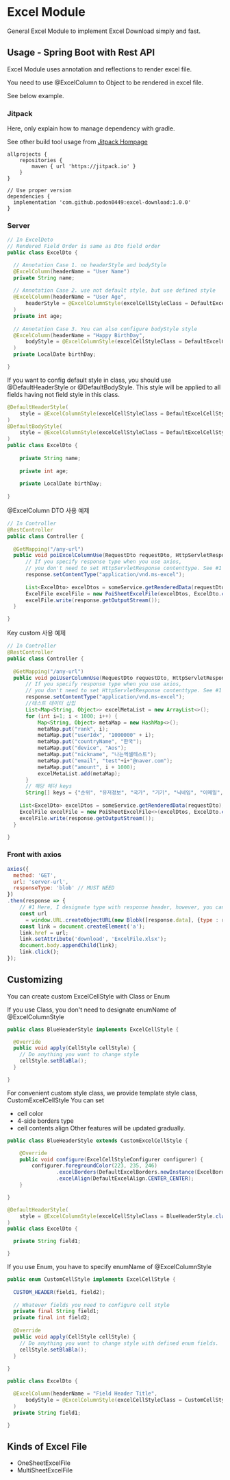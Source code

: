 # Excel Module

General Excel Module to implement Excel Download simply and fast.

## Usage - Spring Boot with Rest API 

Excel Module uses annotation and reflections to render excel file.

You need to use @ExcelColumn to Object to be rendered in excel file.

See below example.

### Jitpack

Here, only explain how to manage dependency with gradle.

See other build tool usage from [Jitpack Hompage](https://jitpack.io/) 

```
allprojects {
    repositories {
        maven { url 'https://jitpack.io' }
    }
}

// Use proper version
dependencies {
  implementation 'com.github.podon0449:excel-download:1.0.0'
}
```

### Server

```java
// In ExcelDeto
// Rendered Field Order is same as Dto field order
public class ExcelDto {

  // Annotation Case 1. no headerStyle and bodyStyle
  @ExcelColumn(headerName = "User Name")
  private String name;
  
  // Annotation Case 2. use not default style, but use defined style
  @ExcelColumn(headerName = "User Age",
      headerStyle = @ExcelColumnStyle(excelCellStyleClass = DefaultExcelCellStyle.class, enumName = "BLUE_HEADER")
  )
  private int age;
  
  // Annotation Case 3. You can also configure bodyStyle style
  @ExcelColumn(headerName = "Happy BirthDay",
      bodyStyle = @ExcelColumnStyle(excelCellStyleClass = DefaultExcelCellStyle.class, enumName = "BODY")
  )
  private LocalDate birthDay;

}
```

If you want to config default style in class, you should use @DefaultHeaderStyle or @DefaultBodyStyle.
This style will be applied to all fields having not field style in this class.

```java
@DefaultHeaderStyle(
    style = @ExcelColumnStyle(excelCellStyleClass = DefaultExcelCellStyle.class, enumName = "BLUE_HEADER")
)
@DefaultBodyStyle(
	style = @ExcelColumnStyle(excelCellStyleClass = DefaultExcelCellStyle.class, enumName = "BODY")
)
public class ExcelDto {
	
	private String name;
    
    private int age;
    
    private LocalDate birthDay;
	
}
```


@ExcelColumn DTO 사용 예제 

```java
// In Controller
@RestController
public class Controller {
	
  @GetMapping("/any-url")
  public void poiExcelColumnUse(RequestDto requestDto, HttpServletResponse response) throws IOException {
      // If you specify response type when you use axios,
      // you don't need to set HttpServletResponse contenttype. See #1 in Front with axios section
      response.setContentType("application/vnd.ms-excel");
  
      List<ExcelDto> excelDtos = someService.getRenderedData(requestDto);
      ExcelFile excelFile = new PoiSheetExcelFile(excelDtos, ExcelDto.class);
      excelFile.write(response.getOutputStream());
  }

}
```

Key custom 사용 예제 
```java
// In Controller
@RestController
public class Controller {
	
  @GetMapping("/any-url")
  public void poiUserColumnUse(RequestDto requestDto, HttpServletResponse response) throws IOException {
      // If you specify response type when you use axios,
      // you don't need to set HttpServletResponse contenttype. See #1 in Front with axios section
      response.setContentType("application/vnd.ms-excel");
      //테스트 데이터 삽입 
      List<Map<String, Object>> excelMetaList = new ArrayList<>();
      for (int i=1; i < 1000; i++) {
          Map<String, Object> metaMap = new HashMap<>();
          metaMap.put("rank", i);
          metaMap.put("userIdx", "1000000" + i);
          metaMap.put("countryName", "한국");
          metaMap.put("device", "Aos");
          metaMap.put("nickname", "나는엑셀테스트");
          metaMap.put("email", "test"+i+"@naver.com");
          metaMap.put("amount", i + 1000);
          excelMetaList.add(metaMap);
      }
      // 해당 헤더 keys
      String[] keys = {"순위", "유저정보", "국가", "기기", "닉네임", "이메일", "유저 보유 금액"};
      
    List<ExcelDto> excelDtos = someService.getRenderedData(requestDto);
    ExcelFile excelFile = new PoiSheetExcelFile<>(excelDtos, ExcelDto.class);
    excelFile.write(response.getOutputStream());
  }

}
```


### Front with axios
```js
axios({
  method: 'GET',
  url: 'server-url',
  responseType: 'blob' // MUST NEED
})
.then(response => {
    // #1 Here, I designate type with response header, however, you can specify 'application/vnd.ms-excel'
    const url
      = window.URL.createObjectURL(new Blobk([response.data], {type : response.headers['content-type']}));
    const link = document.createElement('a');
    link.href = url;
    link.setAttribute('download', 'ExcelFile.xlsx');
    document.body.appendChild(link);
    link.click();
});
```


## Customizing

You can create custom ExcelCellStyle with Class or Enum

If you use Class, you don't need to designate enumName of @ExcelColumnStyle
```java
public class BlueHeaderStyle implements ExcelCellStyle {

  @Override
  public void apply(CellStyle cellStyle) {
    // Do anything you want to change style
    cellStyle.setBlaBla();
  }

} 
``` 

For convenient custom style class, we provide template style class, CustomExcelCellStyle
You can set
- cell color
- 4-side borders type
- cell contents align
Other features will be updated gradually.  

```java
public class BlueHeaderStyle extends CustomExcelCellStyle {

	@Override
	public void configure(ExcelCellStyleConfigurer configurer) {
		configurer.foregroundColor(223, 235, 246)
				.excelBorders(DefaultExcelBorders.newInstance(ExcelBorderStyle.THIN))
				.excelAlign(DefaultExcelAlign.CENTER_CENTER);
	}

}
```

```java
@DefaultHeaderStyle(
    style = @ExcelColumnStyle(excelCellStyleClass = BlueHeaderStyle.class)
)
public class ExcelDto {

  private String field1;

}
```


If you use Enum, you have to specify enumName of @ExcelColumnStyle
```java
public enum CustomCellStyle implements ExcelCellStyle {
	
  CUSTOM_HEADER(field1, field2);
  
  // Whatever fields you need to configure cell style
  private final String field1;
  private final int field2;
  
  @Override
  public void apply(CellStyle cellStyle) {
    // Do anything you want to change style with defined enum fields.
    cellStyle.setBlaBla();
  }
  
}
```  

```java
public class ExcelDto {

  @ExcelColumn(headerName = "Field Header Title",
      bodyStyle = @ExcelColumnStyle(excelCellStyleClass = CustomCellStyle.class, enumName = "CUSTOM_HEADER")
  )
  private String field1;

}
```

## Kinds of Excel File

- OneSheetExcelFile
- MultiSheetExcelFile
